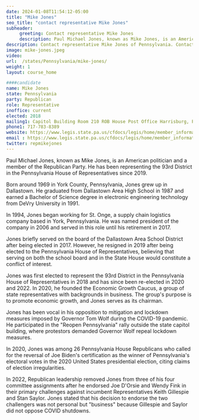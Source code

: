 ```yaml
---
date: 2024-01-08T11:54:12-05:00
title: "Mike Jones"
seo_title: "contact representative Mike Jones"
subheader:
     greeting: Contact representative Mike Jones
     description: Paul Michael Jones, known as Mike Jones, is an American politician and a member of the Republican Party. He has been representing the 93rd District in the Pennsylvania House of Representatives since 2019.
description: Contact representative Mike Jones of Pennsylvania. Contact information for Mike Jones includes email address, phone number, and mailing address.
image: mike-jones.jpeg
video:
url:  /states/Pennsylvania/mike-jones/
weight: 1
layout: course_home

####candidate
name: Mike Jones
state: Pennsylvania
party: Republican
role: Representative
inoffice: current
elected: 2018
mailing1: Capitol Building Room 210 ROB House Post Office Harrisburg, PA 17120
phone1: 717-783-8389
website: https://www.legis.state.pa.us/cfdocs/legis/home/member_information/House_bio.cfm?id=1842/
email : https://www.legis.state.pa.us/cfdocs/legis/home/member_information/House_bio.cfm?id=1842/
twitter: repmikejones
---
```


Paul Michael Jones, known as Mike Jones, is an American politician and a member of the Republican Party. He has been representing the 93rd District in the Pennsylvania House of Representatives since 2019.

Born around 1969 in York County, Pennsylvania, Jones grew up in Dallastown. He graduated from Dallastown Area High School in 1987 and earned a Bachelor of Science degree in electronic engineering technology from DeVry University in 1991.

In 1994, Jones began working for St. Onge, a supply chain logistics company based in York, Pennsylvania. He was named president of the company in 2006 and served in this role until his retirement in 2017.

Jones briefly served on the board of the Dallastown Area School District after being elected in 2017. However, he resigned in 2019 after being elected to the Pennsylvania House of Representatives, believing that serving on both the school board and in the State House would constitute a conflict of interest.

Jones was first elected to represent the 93rd District in the Pennsylvania House of Representatives in 2018 and has since been re-elected in 2020 and 2022. In 2020, he founded the Economic Growth Caucus, a group of state representatives with backgrounds in business. The group's purpose is to promote economic growth, and Jones serves as its chairman.

Jones has been vocal in his opposition to mitigation and lockdown measures imposed by Governor Tom Wolf during the COVID-19 pandemic. He participated in the "Reopen Pennsylvania" rally outside the state capitol building, where protestors demanded Governor Wolf repeal lockdown measures.

In 2020, Jones was among 26 Pennsylvania House Republicans who called for the reversal of Joe Biden's certification as the winner of Pennsylvania's electoral votes in the 2020 United States presidential election, citing claims of election irregularities.

In 2022, Republican leadership removed Jones from three of his four committee assignments after he endorsed Joe D'Orsie and Wendy Fink in their primary challenges against incumbent Representatives Keith Gillespie and Stan Saylor. Jones stated that his decision to endorse the two challengers was not personal but "business" because Gillespie and Saylor did not oppose COVID shutdowns.
